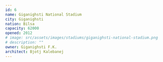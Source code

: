 ```yaml
---
id: 6
name: Giganighsti National Stadium
city: Giganighsti
nation: Bilsa
capacity: 62000
opened: 2012
# image: src/assets/images/stadiums/giganighsti-national-stadium.png
# description: ""
owner: Giganighsti F.K.
architect: Bjotj Kalebanej
---
```

